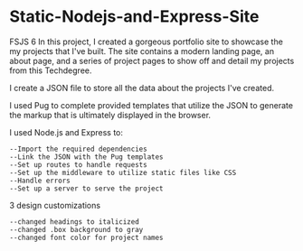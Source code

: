 # Static-Nodejs-and-Express-Site
FSJS 6
In this project, I created a gorgeous portfolio site to showcase the my projects that I've built. The site contains a modern landing page, an about page, and a series of project pages to show off and detail my projects from this Techdegree.

I create a JSON file to store all the data about the projects I've created.

I used Pug to complete provided templates that utilize the JSON to generate the markup that is ultimately displayed in the browser.

I used Node.js and Express to:

    --Import the required dependencies
    --Link the JSON with the Pug templates
    --Set up routes to handle requests
    --Set up the middleware to utilize static files like CSS
    --Handle errors
    --Set up a server to serve the project

3 design customizations

    --changed headings to italicized
    --changed .box background to gray
    --changed font color for project names
